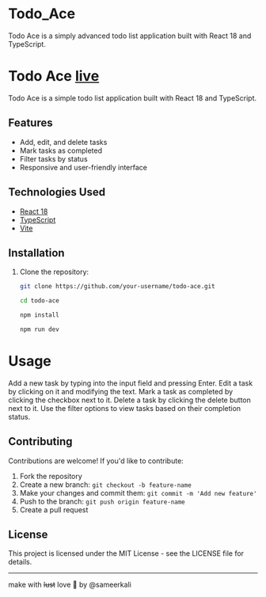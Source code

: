 # Todo_Ace
Todo Ace is a simply advanced todo list application built with React 18 and TypeScript.
# Todo Ace [live](https://react-todo-youtube-h8vc.vercel.app/)

Todo Ace is a simple todo list application built with React 18 and TypeScript.

## Features

- Add, edit, and delete tasks
- Mark tasks as completed
- Filter tasks by status
- Responsive and user-friendly interface

## Technologies Used

- [React 18](https://reactjs.org/)
- [TypeScript](https://www.typescriptlang.org/)
- [Vite](https://vite.com/)

## Installation

1. Clone the repository:

   ```bash
   git clone https://github.com/your-username/todo-ace.git
   ```
   ```bash
   cd todo-ace
   ```
   ```bash
   npm install
   ```
   ```bash
   npm run dev
   ```
# Usage
Add a new task by typing into the input field and pressing Enter.
Edit a task by clicking on it and modifying the text.
Mark a task as completed by clicking the checkbox next to it.
Delete a task by clicking the delete button next to it.
Use the filter options to view tasks based on their completion status.

## Contributing

Contributions are welcome! If you'd like to contribute:
1. Fork the repository
2. Create a new branch: `git checkout -b feature-name`
3. Make your changes and commit them: `git commit -m 'Add new feature'`
4. Push to the branch: `git push origin feature-name`
5. Create a pull request

## License
This project is licensed under the MIT License - see the LICENSE file for details.

---
make with ~~lust~~ love 💖 by @sameerkali
